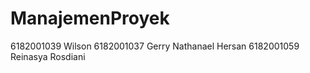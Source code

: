 # ManajemenProyek

6182001039 Wilson 
6182001037 Gerry Nathanael Hersan 
6182001059 Reinasya Rosdiani